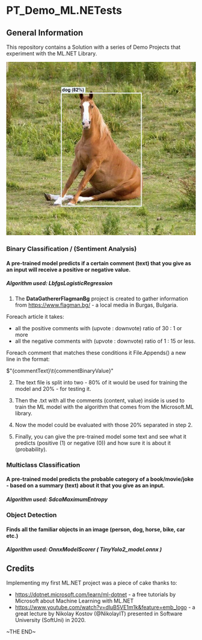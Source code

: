 # PT_Demo_ML.NETests

## General Information

This repository contains a Solution with a series of Demo Projects that experiment with the ML.NET Library.

![Horse Object Detected](PT_Demo_ML.NETests_cover.jpg)

### Binary Classification / (Sentiment Analysis)

#### A pre-trained model predicts if a certain comment (text) that you give as an input will receive a positive or negative value.

##### Algorithm used: LbfgsLogisticRegression

1. The **DataGathererFlagmanBg** project is created to gather information from https://www.flagman.bg/ - a local media in Burgas, Bulgaria.

Foreach article it takes:

- all the positive comments with (upvote : downvote) ratio of 30 : 1 or more
- all the negative comments with (upvote : downvote) ratio of 1 : 15 or less.

Foreach comment that matches these conditions it File.Appends() a new line in the format:

$"{commentText}\t{commentBinaryValue}"

2. The text file is split into two - 80% of it would be used for training the model and 20% - for testing it.

3. Then the .txt with all the comments (content, value) inside is used to train the ML model with the algorithm that comes from the Microsoft.ML library.

4. Now the model could be evaluated with those 20% separated in step 2.

5. Finally, you can give the pre-trained model some text and see what it predicts (positive (1) or negative (0)) and how sure it is about it (probability).

### Multiclass Classification

#### A pre-trained model predicts the probable category of a book/movie/joke - based on a summary (text) about it that you give as an input.

##### Algorithm used: SdcaMaximumEntropy

### Object Detection

#### Finds all the familiar objects in an image (person, dog, horse, bike, car etc.)

##### Algorithm used: OnnxModelScorer ( TinyYolo2_model.onnx )

## Credits

Implementing my first ML.NET project was a piece of cake thanks to:

- https://dotnet.microsoft.com/learn/ml-dotnet - a free tutorials by Microsoft about Machine Learning with ML.NET
- https://www.youtube.com/watch?v=dluB5VE1m1k&feature=emb_logo - a great lecture by Nikolay Kostov (@NikolayIT) presented in Software University (SoftUni) in 2020.

\~THE END\~
